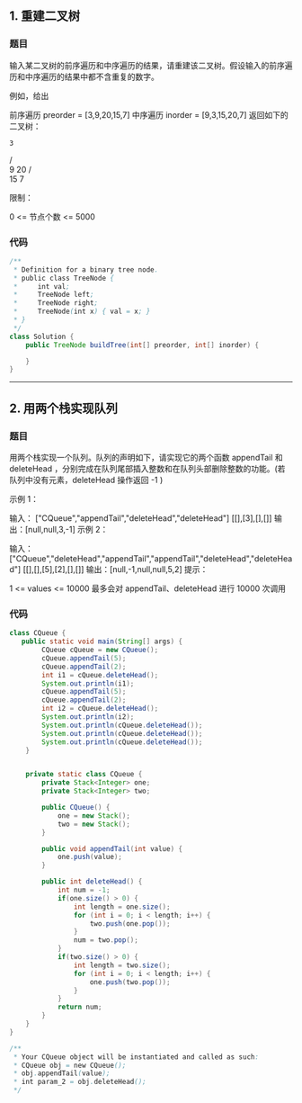 

## 1. 重建二叉树

### 题目

输入某二叉树的前序遍历和中序遍历的结果，请重建该二叉树。假设输入的前序遍历和中序遍历的结果中都不含重复的数字。

 

例如，给出

前序遍历 preorder = [3,9,20,15,7]
中序遍历 inorder = [9,3,15,20,7]
返回如下的二叉树：

    3
   / \
  9  20
    /  \
   15   7


限制：

0 <= 节点个数 <= 5000

### 代码

``` java
/**
 * Definition for a binary tree node.
 * public class TreeNode {
 *     int val;
 *     TreeNode left;
 *     TreeNode right;
 *     TreeNode(int x) { val = x; }
 * }
 */
class Solution {
    public TreeNode buildTree(int[] preorder, int[] inorder) {

    }
}
```

---

## 2. 用两个栈实现队列

### 题目

用两个栈实现一个队列。队列的声明如下，请实现它的两个函数 appendTail 和 deleteHead ，分别完成在队列尾部插入整数和在队列头部删除整数的功能。(若队列中没有元素，deleteHead 操作返回 -1 )

 

示例 1：

输入：
["CQueue","appendTail","deleteHead","deleteHead"]
[[],[3],[],[]]
输出：[null,null,3,-1]
示例 2：

输入：
["CQueue","deleteHead","appendTail","appendTail","deleteHead","deleteHead"]
[[],[],[5],[2],[],[]]
输出：[null,-1,null,null,5,2]
提示：

1 <= values <= 10000
最多会对 appendTail、deleteHead 进行 10000 次调用

### 代码

``` java
class CQueue {
   public static void main(String[] args) {
        CQueue cQueue = new CQueue();
        cQueue.appendTail(5);
        cQueue.appendTail(2);
        int i1 = cQueue.deleteHead();
        System.out.println(i1);
        cQueue.appendTail(5);
        cQueue.appendTail(2);
        int i2 = cQueue.deleteHead();
        System.out.println(i2);
        System.out.println(cQueue.deleteHead());
        System.out.println(cQueue.deleteHead());
        System.out.println(cQueue.deleteHead());
    }


    private static class CQueue {
        private Stack<Integer> one;
        private Stack<Integer> two;

        public CQueue() {
            one = new Stack();
            two = new Stack();
        }

        public void appendTail(int value) {
            one.push(value);
        }

        public int deleteHead() {
            int num = -1;
            if(one.size() > 0) {
                int length = one.size();
                for (int i = 0; i < length; i++) {
                    two.push(one.pop());
                }
                num = two.pop();
            }
            if(two.size() > 0) {
                int length = two.size();
                for (int i = 0; i < length; i++) {
                    one.push(two.pop());
                }
            }
            return num;
        }
    }
}

/**
 * Your CQueue object will be instantiated and called as such:
 * CQueue obj = new CQueue();
 * obj.appendTail(value);
 * int param_2 = obj.deleteHead();
 */
```

